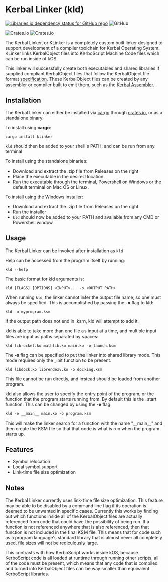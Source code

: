 # Kerbal Linker (kld)

[![Libraries.io dependency status for GitHub repo](https://img.shields.io/librariesio/github/newcomb-luke/kOS-KLinker)](https://deps.rs/repo/github/newcomb-luke/kOS-KLinker)
![GitHub](https://img.shields.io/github/license/newcomb-luke/kOS-KLinker)

![Crates.io](https://img.shields.io/crates/v/klinker?color=%235555cc)
![Crates.io](https://img.shields.io/crates/d/klinker)

The Kerbal Linker, or KLinker is a completely custom built linker designed to support development of a compiler toolchain for Kerbal Operating System. KLinker links KerbalObject files into KerboScript Machine Code files which can be run inside of kOS.

This linker will successfully create both executables and shared libraries if supplied compliant KerbalObject files that follow the KerbalObject file format [specification](https://github.com/newcomb-luke/kOS-KLinker/blob/main/docs/KO-file-format.md). These KerbalObject files can be created by any assembler or compiler built to emit them, such as the [Kerbal Assembler](https://github.com/newcomb-luke/kOS-KASM). 

## Installation

The Kerbal Linker can either be installed via [cargo](https://github.com/rust-lang/cargo) through [crates.io](https://crates.io/), or as a standalone binary.

To install using **cargo**:

```
cargo install klinker
```

`kld` should then be added to your shell's PATH, and can be run from any terminal

To install using the standalone binaries:
* Download and extract the .zip file from Releases on the right
* Place the executable in the desired location
* Run the executable through the terminal, Powershell on Windows or the default terminal on Mac OS or Linux.

To install using the Windows installer:
* Download and extract the .zip file from Releases on the right
* Run the installer
* `kld` should now be added to your PATH and available from any CMD or Powershell window

## Usage

The Kerbal Linker can be invoked after installation as `kld`

Help can be accessed from the program itself by running:
```
kld --help
```

The basic format for kld arguments is:
```
kld [FLAGS] [OPTIONS] <INPUT>... -o <OUTPUT PATH>
```

When running `kld`, the linker cannot infer the output file name, so one must always be specified. This is accomplished by passing the **-o** flag to kld:
```
kld -o myprogram.ksm
```

If the output path does not end in .ksm, kld will attempt to add it.

kld is able to take more than one file as input at a time, and multiple input files are input as paths separated by spaces:
```
kld librocket.ko mathlib.ko main.ko -o launch.ksm
```

The **-s** flag can be specified to put the linker into shared library mode. This mode requires only the _init function to be present.
```
kld libdock.ko librendezv.ko -o docking.ksm
```

This file cannot be run directly, and instead should be loaded from another program.

kld also allows the user to specify the entry point of the program, or the function that the program starts running from. By default this is the _start function. This can be changed by using the **-e** flag:
```
kld -e __main__ main.ko -o program.ksm
```

This will make the linker search for a function with the name "\_\_main\_\_" and then create the KSM file so that that code is what is run when the program starts up.

## Features

* Symbol relocation
* Local symbol support
* Link-time file size optimization

## Notes

The Kerbal Linker currently uses link-time file size optimization. This feature may be able to be disabled by a command line flag if its operation is deemed to be unwanted in specific cases. Currently this works by finding out which functions inside all of the KerbalObject files are actually referenced from code that could have the possibility of being run. If a function is not referenced anywhere that is also referenced, then that function is not included in the final KSM file. This means that for code such as a program language's standard library that is almost never all completely used, file sizes will not be rediculously large.

This contrasts with how KerboScript works inside kOS, because KerboScript code is all loaded at runtime through running other scripts, all of the code must be present, which means that any code that is compiled and turned into KerbalObject files can be way smaller than equivalent KerboScript libraries.
